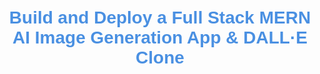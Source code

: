 <h1 style="color: #4A90E2; text-align: center; font-family: Arial, sans-serif; font-weight: bold; padding: 10px;">
    Build and Deploy a Full Stack MERN AI Image Generation App & DALL·E Clone
</h1>


